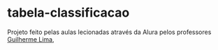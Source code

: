 <h1>tabela-classificacao</h1>
<p>Projeto feito pelas aulas lecionadas através da Alura pelos professores <a href='https://github.com/guilhermeonrails'>Guilherme Lima</a>,</p>

